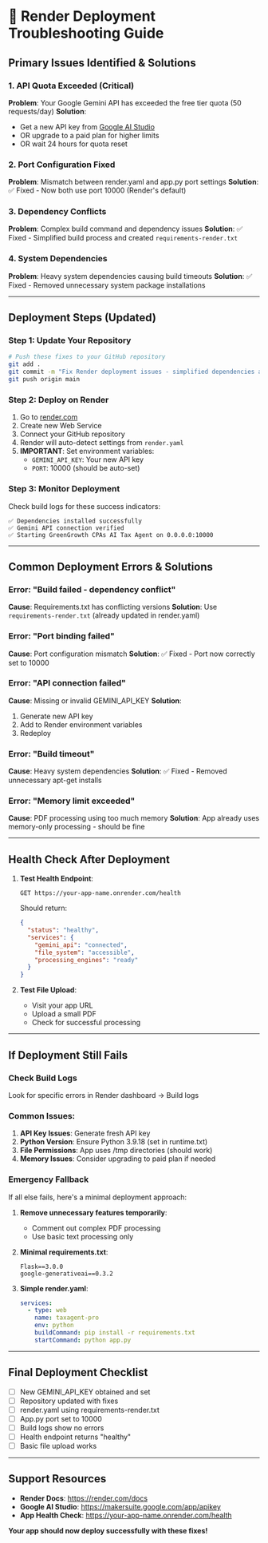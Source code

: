 # 🚨 Render Deployment Troubleshooting Guide

## Primary Issues Identified & Solutions

### 1. **API Quota Exceeded (Critical)**
**Problem**: Your Google Gemini API has exceeded the free tier quota (50 requests/day)
**Solution**: 
- Get a new API key from [Google AI Studio](https://makersuite.google.com/app/apikey)
- OR upgrade to a paid plan for higher limits
- OR wait 24 hours for quota reset

### 2. **Port Configuration Fixed**
**Problem**: Mismatch between render.yaml and app.py port settings
**Solution**: ✅ Fixed - Now both use port 10000 (Render's default)

### 3. **Dependency Conflicts**
**Problem**: Complex build command and dependency issues
**Solution**: ✅ Fixed - Simplified build process and created `requirements-render.txt`

### 4. **System Dependencies**
**Problem**: Heavy system dependencies causing build timeouts
**Solution**: ✅ Fixed - Removed unnecessary system package installations

---

## Deployment Steps (Updated)

### Step 1: Update Your Repository
```bash
# Push these fixes to your GitHub repository
git add .
git commit -m "Fix Render deployment issues - simplified dependencies and port config"
git push origin main
```

### Step 2: Deploy on Render
1. Go to [render.com](https://render.com)
2. Create new Web Service
3. Connect your GitHub repository
4. Render will auto-detect settings from `render.yaml`
5. **IMPORTANT**: Set environment variables:
   - `GEMINI_API_KEY`: Your new API key
   - `PORT`: 10000 (should be auto-set)

### Step 3: Monitor Deployment
Check build logs for these success indicators:
```
✅ Dependencies installed successfully
✅ Gemini API connection verified
✅ Starting GreenGrowth CPAs AI Tax Agent on 0.0.0.0:10000
```

---

## Common Deployment Errors & Solutions

### Error: "Build failed - dependency conflict"
**Cause**: Requirements.txt has conflicting versions
**Solution**: Use `requirements-render.txt` (already updated in render.yaml)

### Error: "Port binding failed"
**Cause**: Port configuration mismatch
**Solution**: ✅ Fixed - Port now correctly set to 10000

### Error: "API connection failed"
**Cause**: Missing or invalid GEMINI_API_KEY
**Solution**: 
1. Generate new API key
2. Add to Render environment variables
3. Redeploy

### Error: "Build timeout"
**Cause**: Heavy system dependencies
**Solution**: ✅ Fixed - Removed unnecessary apt-get installs

### Error: "Memory limit exceeded"
**Cause**: PDF processing using too much memory
**Solution**: App already uses memory-only processing - should be fine

---

## Health Check After Deployment

1. **Test Health Endpoint**:
   ```
   GET https://your-app-name.onrender.com/health
   ```
   Should return:
   ```json
   {
     "status": "healthy",
     "services": {
       "gemini_api": "connected",
       "file_system": "accessible",
       "processing_engines": "ready"
     }
   }
   ```

2. **Test File Upload**:
   - Visit your app URL
   - Upload a small PDF
   - Check for successful processing

---

## If Deployment Still Fails

### Check Build Logs
Look for specific errors in Render dashboard → Build logs

### Common Issues:
1. **API Key Issues**: Generate fresh API key
2. **Python Version**: Ensure Python 3.9.18 (set in runtime.txt)
3. **File Permissions**: App uses /tmp directories (should work)
4. **Memory Issues**: Consider upgrading to paid plan if needed

### Emergency Fallback
If all else fails, here's a minimal deployment approach:

1. **Remove unnecessary features temporarily**:
   - Comment out complex PDF processing
   - Use basic text processing only

2. **Minimal requirements.txt**:
   ```
   Flask==3.0.0
   google-generativeai==0.3.2
   ```

3. **Simple render.yaml**:
   ```yaml
   services:
     - type: web
       name: taxagent-pro
       env: python
       buildCommand: pip install -r requirements.txt
       startCommand: python app.py
   ```

---

## Final Deployment Checklist

- [ ] New GEMINI_API_KEY obtained and set
- [ ] Repository updated with fixes
- [ ] render.yaml using requirements-render.txt
- [ ] App.py port set to 10000
- [ ] Build logs show no errors
- [ ] Health endpoint returns "healthy"
- [ ] Basic file upload works

---

## Support Resources

- **Render Docs**: https://render.com/docs
- **Google AI Studio**: https://makersuite.google.com/app/apikey
- **App Health Check**: https://your-app-name.onrender.com/health

**Your app should now deploy successfully with these fixes!**
